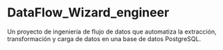 # DataFlow_Wizard_engineer
Un proyecto de ingeniería de flujo de datos que automatiza la extracción, transformación y carga de datos en una base de datos PostgreSQL.
